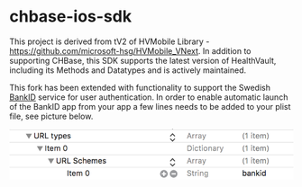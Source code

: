 # chbase-ios-sdk
This project is derived from tV2 of HVMobile Library - https://github.com/microsoft-hsg/HVMobile_VNext. In addition to supporting CHBase, this SDK supports the latest version of HealthVault, including its Methods and Datatypes and is actively maintained.

This fork has been extended with functionality to support the Swedish [BankID](https://www.bankid.com) service for user authentication. In order to enable automatic launch of the BankID app from your app a few lines needs to be added to your plist file, see picture below.

![plist file content](https://github.com/mtlhd/chbase-ios-sdk/raw/master/PlistWithBankIDURLScheme.png "info.plist with BankID URL scheme added")
